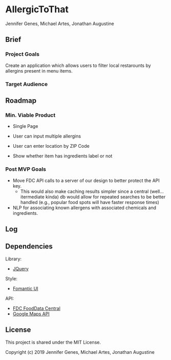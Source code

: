 # AllergicToThat

Jennifer Genes, Michael Artes, Jonathan Augustine

## Brief

### Project Goals

Create an application which allows users to filter local
restarounts by allergins present in menu items.

### Target Audience

## Roadmap

### Min. Viable Product

- Single Page
- User can input multiple allergins
- User can enter location by ZIP Code

- Show whether item has ingredients label or not

### Post MVP Goals

- Move FDC API calls to a server of our design to better protect the API key.
  - This would also make caching results simpler since a central (well... itermediate kinda)
    db would allow for repeated searches to be better handled
    (e.g., popular food spots will have faster response times)
- NLP for associating known allergens with associated chemicals and ingredients.

## Log

## Dependencies

Library:

- [JQuery](https://code.jquery.com/)

Style:

- [Fomantic UI](https://fomantic-ui.com/)

API:

- [FDC FoodData Central](https://fdc.nal.usda.gov/index.html)
- [Google Maps API](https://developers.google.com/maps/documentation)

## License

This project is shared under the MIT License.

Copyright (c) 2019 Jennifer Genes, Michael Artes, Jonathan Augustine
